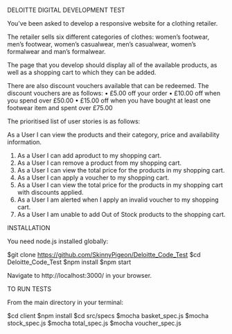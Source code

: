 DELOITTE DIGITAL DEVELOPMENT TEST


You’ve been asked to develop a responsive website for a clothing retailer.

The retailer sells six different categories of clothes: women’s footwear, men’s footwear, women’s casualwear, men’s casualwear, women’s formalwear and man’s formalwear.

The page that you develop should display all of the available products, as well as a shopping cart to which they can be added.

There are also discount vouchers available that can be redeemed. The discount vouchers are as follows:
• £5.00 off your order
• £10.00 off when you spend over £50.00
• £15.00 off when you have bought at least one footwear item and spent over £75.00

The prioritised list of user stories is as follows:

As a User I can view the products and their category, price and availability information.

1. As a User I can add aproduct to my shopping cart.
2. As a User I can remove a product from my shopping cart.
3. As a User I can view the total price for the products in my shopping cart.
4. As a User I can apply a voucher to my shopping cart.
5. As a User I can view the total price for the products in my shopping cart with discounts applied.
6. As a User I am alerted when I apply an invalid voucher to my shopping cart.
7. As a User I am unable to add Out of Stock products to the shopping cart.


INSTALLATION

You need node.js installed globally:

$git clone https://github.com/SkinnyPigeon/Deloitte_Code_Test
$cd Deloitte_Code_Test
$npm install
$npm start

Navigate to http://localhost:3000/ in your browser.


TO RUN TESTS

From the main directory in your terminal:

$cd client
$npm install
$cd src/specs
$mocha basket_spec.js
$mocha stock_spec.js
$mocha total_spec.js
$mocha voucher_spec.js





















